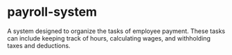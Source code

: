 # payroll-system
A system designed to organize the tasks of employee payment. These tasks can include keeping track of hours, calculating wages, and withholding taxes and deductions.
